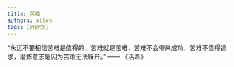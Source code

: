 ```yaml
---
title: 苦难
authors: allen
tags: [碎碎念]
---
```


“永远不要相信苦难是值得的，苦难就是苦难，苦难不会带来成功，苦难不值得追求，磨炼意志是因为苦难无法躲开。” 
—— 《活着》

<!-- truncate -->